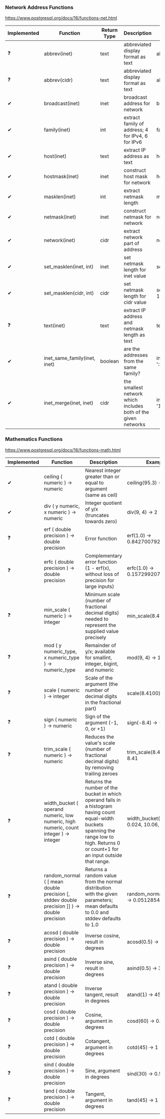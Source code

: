### Network Address Functions
https://www.postgresql.org/docs/16/functions-net.html

| Implemented | Function                | Return Type | Description                                               | Example                                              | Result          |
|-------------|-------------------------|-------------|-----------------------------------------------------------|------------------------------------------------------|-----------------|
|      ❓      | abbrev(inet)            | text        | abbreviated display format as text                        | abbrev(inet '10.1.0.0/16')                          | 10.1.0.0/16     |
|      ❓      | abbrev(cidr)            | text        | abbreviated display format as text                        | abbrev(cidr '10.1.0.0/16')                          | 10.1/16         |
|      ✔      | broadcast(inet)         | inet        | broadcast address for network                             | broadcast('192.168.1.5/24')                         | 192.168.1.255/24|
|      ✔      | family(inet)            | int         | extract family of address; 4 for IPv4, 6 for IPv6         | family('::1')                                      | 6               |
|      ✔      | host(inet)              | text        | extract IP address as text                                | host('192.168.1.5/24')                              | 192.168.1.5     |
|      ✔      | hostmask(inet)          | inet        | construct host mask for network                           | hostmask('192.168.23.20/30')                        | 0.0.0.3         |
|      ✔      | masklen(inet)           | int         | extract netmask length                                    | masklen('192.168.1.5/24')                           | 24              |
|      ✔      | netmask(inet)           | inet        | construct netmask for network                             | netmask('192.168.1.5/24')                           | 255.255.255.0   |
|      ✔      | network(inet)           | cidr        | extract network part of address                           | network('192.168.1.5/24')                           | 192.168.1.0/24  |
|      ✔      | set_masklen(inet, int)  | inet        | set netmask length for inet value                         | set_masklen('192.168.1.5/24', 16)                   | 192.168.1.5/16  |
|      ✔      | set_masklen(cidr, int)  | cidr        | set netmask length for cidr value                         | set_masklen('192.168.1.0/24'::cidr, 16)             | 192.168.0.0/16  |
|      ❓      | text(inet)              | text        | extract IP address and netmask length as text             | text(inet '192.168.1.5')                            | 192.168.1.5/32  |
|      ✔      | inet_same_family(inet, inet) | boolean | are the addresses from the same family?                   | inet_same_family('192.168.1.5/24', '::1')            | false           |
|      ✔      | inet_merge(inet, inet)  | cidr        | the smallest network which includes both of the given networks | inet_merge('192.168.1.5/24', '192.168.2.5/24')    |

### Mathematics Functions
https://www.postgresql.org/docs/16/functions-math.html

| Implemented | Function                                                                                   | Description                                                                                                                                                                                   | Example                                 |
|-------------|--------------------------------------------------------------------------------------------|-----------------------------------------------------------------------------------------------------------------------------------------------------------------------------------------------|-----------------------------------------|
| ✔           | ceiling ( numeric ) → numeric                                                              | Nearest integer greater than or equal to argument (same as ceil)                                                                                                                              | ceiling(95.3) → 96                      |
| ✔           | div ( y numeric, x numeric ) → numeric                                                     | Integer quotient of y/x (truncates towards zero)                                                                                                                                              | div(9, 4) → 2                           | 
| ❓           | erf ( double precision ) → double precision                                                | Error function                                                                                                                                                                                | erf(1.0) → 0.8427007929497149           |
| ❓           | erfc ( double precision ) → double precision                                               | Complementary error function (1 - erf(x), without loss of precision for large inputs)                                                                                                         | erfc(1.0) → 0.15729920705028513         | 
| ❓           | min_scale ( numeric ) → integer                                                            | Minimum scale (number of fractional decimal digits) needed to represent the supplied value precisely                                                                                          | min_scale(8.4100) → 2                   | 
| ❓           | mod ( y numeric_type, x numeric_type ) → numeric_type                                      | Remainder of y/x; available for smallint, integer, bigint, and numeric                                                                                                                        | mod(9, 4) → 1                           | 
| ❓           | scale ( numeric ) → integer                                                                | Scale of the argument (the number of decimal digits in the fractional part)                                                                                                                   | scale(8.4100) → 4                       | 
| ❓           | sign ( numeric ) → numeric                                                                 | Sign of the argument (-1, 0, or +1)                                                                                                                                                           | sign(-8.4) → -1                         | 
| ❓           | trim_scale ( numeric ) → numeric                                                           | Reduces the value's scale (number of fractional decimal digits) by removing trailing zeroes                                                                                                   | trim_scale(8.4100) → 8.41               | 
| ❓           | width_bucket ( operand numeric, low numeric, high numeric, count integer ) → integer       | Returns the number of the bucket in which operand falls in a histogram having count equal-width buckets spanning the range low to high. Returns 0 or count+1 for an input outside that range. | width_bucket(5.35, 0.024, 10.06, 5) → 3 | 
| ❓           | random_normal ( [ mean double precision [, stddev double precision ]] ) → double precision | Returns a random value from the normal distribution with the given parameters; mean defaults to 0.0 and stddev defaults to 1.0                                                                | random_normal(0.0, 1.0) → 0.051285419   | 
| ❓           | acosd ( double precision ) → double precision                                              | Inverse cosine, result in degrees                                                                                                                                                             | acosd(0.5) → 60                         | 
| ❓           | asind ( double precision ) → double precision                                              | Inverse sine, result in degrees                                                                                                                                                               | asind(0.5) → 30                         | 
| ❓           | atand ( double precision ) → double precision                                              | Inverse tangent, result in degrees                                                                                                                                                            | atand(1) → 45                           | 
| ❓           | cosd ( double precision ) → double precision                                               | Cosine, argument in degrees                                                                                                                                                                   | cosd(60) → 0.5                          | 
| ❓           | cotd ( double precision ) → double precision                                               | Cotangent, argument in degrees                                                                                                                                                                | cotd(45) → 1                            | 
| ❓           | sind ( double precision ) → double precision                                               | Sine, argument in degrees                                                                                                                                                                     | sind(30) → 0.5                          | 
| ❓           | tand ( double precision ) → double precision                                               | Tangent, argument in degrees                                                                                                                                                                  | tand(45) → 1                            | 
